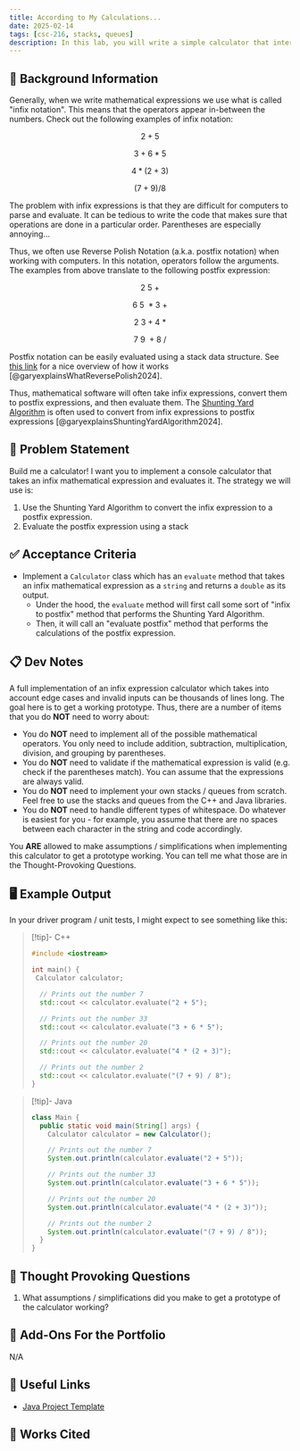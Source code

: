 ```yaml
---
title: According to My Calculations...
date: 2025-02-14
tags: [csc-216, stacks, queues]
description: In this lab, you will write a simple calculator that interprets expressions using Reverse Polish Notation. Then, you will implement the Shunting Yard Algorithm and connect them together to evaluate infix notation expressions.
---
```


## 🔖 Background Information

Generally, when we write mathematical expressions we use what is called "infix notation". This means that the operators appear in-between the numbers. Check out the following examples of infix notation:

$$
2 + 5
$$

$$
3 + 6 * 5
$$

$$
4 * (2 + 3)
$$

$$
(7 + 9) / 8
$$

The problem with infix expressions is that they are difficult for computers to parse and evaluate. It can be tedious to write the code that makes sure that operations are done in a particular order. Parentheses are especially annoying...

Thus, we often use Reverse Polish Notation (a.k.a. postfix notation) when working with computers. In this notation, operators follow the arguments. The examples from above translate to the following postfix expression:

$$
2 \> 5 \> +
$$

$$
6 \> 5 \> * 3 \> +
$$

$$
2 \> 3 + 4 \> *
$$

$$
7 \> 9 \> + 8 \> /
$$

Postfix notation can be easily evaluated using a stack data structure. See [this link](https://www.youtube.com/watch?v=QM_RsQ9Yeio) for a nice overview of how it works [@garyexplainsWhatReversePolish2024].

Thus, mathematical software will often take infix expressions, convert them to postfix expressions, and then evaluate them. The [Shunting Yard Algorithm](https://www.youtube.com/watch?v=1VjJe1PeExQ) is often used to convert from infix expressions to postfix expressions [@garyexplainsShuntingYardAlgorithm2024].

## 🎯 Problem Statement

Build me a calculator! I want you to implement a console calculator that takes an infix mathematical expression and evaluates it. The strategy we will use is:

1. Use the Shunting Yard Algorithm to convert the infix expression to a postfix expression.
2. Evaluate the postfix expression using a stack

## ✅ Acceptance Criteria

* Implement a `Calculator` class which has an `evaluate` method that takes an infix mathematical expression as a `string` and returns a `double` as its output.
  * Under the hood, the `evaluate` method will first call some sort of "infix to postfix" method that performs the Shunting Yard Algorithm.
  * Then, it will call an "evaluate postfix" method that performs the calculations of the postfix expression.

## 📋 Dev Notes

A full implementation of an infix expression calculator which takes into account edge cases and invalid inputs can be thousands of lines long. The goal here is to get a working prototype. Thus, there are a number of items that you do __NOT__ need to worry about:

* You do __NOT__ need to implement all of the possible mathematical operators. You only need to include addition, subtraction, multiplication, division, and grouping by parentheses.
* You do __NOT__ need to validate if the mathematical expression is valid (e.g. check if the parentheses match). You can assume that the expressions are always valid.
* You do __NOT__ need to implement your own stacks / queues from scratch. Feel free to use the stacks and queues from the C++ and Java libraries.
* You do __NOT__ need to handle different types of whitespace. Do whatever is easiest for you - for example, you assume that there are no spaces between each character in the string and code accordingly.

You __ARE__ allowed to make assumptions / simplifications when implementing this calculator to get a prototype working. You can tell me what those are in the Thought-Provoking Questions.

## 🖥️ Example Output

In your driver program / unit tests, I might expect to see something like this:

> [!tip]- C++
>
> ```cpp
> #include <iostream>
>
> int main() {
>  Calculator calculator;
>
>   // Prints out the number 7
>   std::cout << calculator.evaluate("2 + 5");
>
>   // Prints out the number 33
>   std::cout << calculator.evaluate("3 + 6 * 5");
>
>   // Prints out the number 20
>   std::cout << calculator.evaluate("4 * (2 + 3)");
>
>   // Prints out the number 2
>   std::cout << calculator.evaluate("(7 + 9) / 8");
> }
> ```

> [!tip]- Java
>
> ```java
> class Main {
>   public static void main(String[] args) {
>     Calculator calculator = new Calculator();
>
>     // Prints out the number 7
>     System.out.println(calculator.evaluate("2 + 5"));
>
>     // Prints out the number 33
>     System.out.println(calculator.evaluate("3 + 6 * 5"));
>
>     // Prints out the number 20
>     System.out.println(calculator.evaluate("4 * (2 + 3)"));
>
>     // Prints out the number 2
>     System.out.println(calculator.evaluate("(7 + 9) / 8"));
>   }
> }
> ```

## 📝 Thought Provoking Questions

1. What assumptions / simplifications did you make to get a prototype of the calculator working?

## 💼 Add-Ons For the Portfolio

N/A

## 🔗 Useful Links

* [Java Project Template](https://github.com/cmvandrevala/counting-cards-java-template)

## 📘 Works Cited

[//]: <> (This is a placeholder for where the Works Cited will be rendered for this page.)
